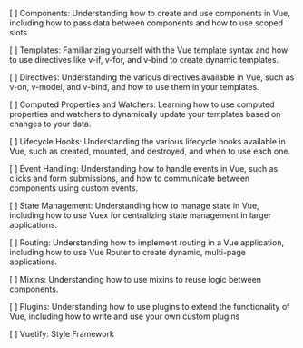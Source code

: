 [ ] Components: Understanding how to create and use components in Vue, including how to pass data between components and how to use scoped slots.
    
[ ]  Templates: Familiarizing yourself with the Vue template syntax and how to use directives like v-if, v-for, and v-bind to create dynamic templates.
    
[ ]  Directives: Understanding the various directives available in Vue, such as v-on, v-model, and v-bind, and how to use them in your templates.
    
[ ] Computed Properties and Watchers: Learning how to use computed properties and watchers to dynamically update your templates based on changes to your data.
    
[ ] Lifecycle Hooks: Understanding the various lifecycle hooks available in Vue, such as created, mounted, and destroyed, and when to use each one.
    
[ ]  Event Handling: Understanding how to handle events in Vue, such as clicks and form submissions, and how to communicate between components using custom events.
    
[ ] State Management: Understanding how to manage state in Vue, including how to use Vuex for centralizing state management in larger applications.
    
[ ]  Routing: Understanding how to implement routing in a Vue application, including how to use Vue Router to create dynamic, multi-page applications.
    
[ ]  Mixins: Understanding how to use mixins to reuse logic between components.
    
[ ]  Plugins: Understanding how to use plugins to extend the functionality of Vue, including how to write and use your own custom plugins

[ ] Vuetify: Style Framework
